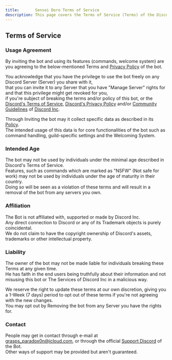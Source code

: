 ```yaml
---
title:       Sensei Doro Terms of Service    
description: This page covers the Terms of Service (Terms) of the Discord Bot "Sensei Doro".
---
```


[discord]:                    https://discord.com
[support]:                    https://discord.gg/4gZxCAK9mb
[Discord's Privacy Policy]:   https://discord.com/privacy
[Discord's Terms of Service]: https://discord.com/terms
[Community Guidelines]:       https://discord.com/guidelines
[language]:                   https://discord.com/developers/docs/dispatch/field-values#predefined-field-values-accepted-locales
[Sensei's Terms of Service]:  https://github.com/to_do_sensei_doro_tos
[Sensei's Privacy Policy]:    https://github.com/to_do_sensei_doro_pp

Terms of Service
----------------

### Usage Agreement
By inviting the bot and using its features (commands, welcome system) are you agreeing to the below-mentioned Terms and [Privacy Policy][Sensei's Privacy Policy] of the bot.

You acknowledge that you have the privilege to use the bot freely on any Discord Server (Server) you share with it,  
that you can invite it to any Server that you have "Manage Server" rights for and that this privilege might get revoked for you,   
if you're subject of breaking the terms and/or policy of this bot, or the [Discord's Terms of Service], [Discord's Privacy Policy] and/or [Community Guidelines] of [Discord Inc][discord].

Through Inviting the bot may it collect specific data as described in its [Policy][Sensei's Privacy Policy].  
The intended usage of this data is for core functionalities of the bot such as command handling, guild-specific settings and the Welcoming System.

### Intended Age
The bot may not be used by individuals under the minimal age described in Discord's Terms of Service.  
Features, such as commands which are marked as "NSFW" (Not safe for work) may not be used by individuals under the age of maturity in their country.   
Doing so will be seen as a violation of these terms and will result in a removal of the bot from any servers you own.

### Affiliation
The Bot is not affiliated with, supported or made by Discord Inc.  
Any direct connection to Discord or any of its Trademark objects is purely coincidental.  
We do not claim to have the copyright ownership of Discord's assets, trademarks or other intellectual property.

### Liability
The owner of the bot may not be made liable for individuals breaking these Terms at any given time.  
He has faith in the end users being truthfully about their information and not misusing this bot or The Services of Discord Inc in a malicious way.

We reserve the right to update these terms at our own discretion, giving you a 1-Week (7 days) period to opt out of these terms if you're not agreeing with the new changes.  
You may opt out by Removing the bot from any Server you have the rights for.

### Contact
People may get in contact through e-mail at grasps_paradox0n@icloud.com, or through the official [Support Discord][support] of the Bot.  
Other ways of support may be provided but aren't guaranteed.

